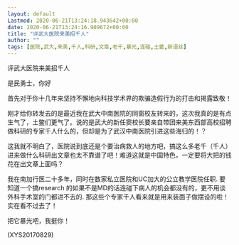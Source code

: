 ```yaml
---
layout: default
Lastmod: 2020-06-21T13:24:18.943642+00:00
date: 2020-06-21T13:24:16.909672+00:00
title: "评武大医院来美招千人"
author: ""
tags: [医院,武大,来美,千人,科研,文章,老千,暴光,连碰,土鳖,新语丝]
---
```


评武大医院来美招千人

是民勇士，你好

首先对于你十几年来坚持不懈地向科技学术界的欺骗造假行为的打击和掲露致敬！

刚才给你转发去的是最近我在武大中南医院的同窗校友转来的，这次我真的是有点生气了，土鳖们更气了。说的是武大的新任窦校长要亲自带团来美东西部高校招聘做科研的专家千人什么的，但却是为了武汉中南医院引进这些海归的！？

这我就不明白了，医院说到底还是个要治病救人的地方吧，搞这么多老千（千人）进来做什么科研出文章也太不靠谱了吧！难道这就是中国特色，一定要将大把的钱花在出文章上面吗？

我在南加行医二十多年，同时在数家私立医院和UC加大的公立教学医院任职. 要知道一个搞research 的如果不是MD的话连碰下病人的机会都没有的，更不用谈外科手术室的门都进不去的. 那这些个专家千人看来就是用来装面子做摆设的啦！实在看不过去了！

把它暴光吧，我挺你！

(XYS20170829)

